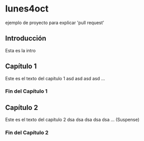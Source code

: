 # lunes4oct
ejemplo de proyecto para explicar 'pull request'

## Introducción

Esta es la intro

## Capítulo 1

Este es el texto del capítulo 1
asd
asd
asd
asd
...

### Fin del Capítulo 1

## Capítulo 2

Este es el texto del capítulo 2
dsa
dsa
dsa
dsa
dsa
...
(Suspense)
### Fin del Capítulo 2
